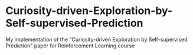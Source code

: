 # Curiosity-driven-Exploration-by-Self-supervised-Prediction

My implementation of the "Curiosity-driven Exploration by Self-supervised Prediction" paper for Reinforcement Learning course
